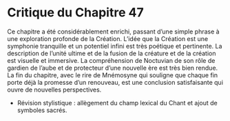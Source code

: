 # Critique du Chapitre 47

Ce chapitre a été considérablement enrichi, passant d’une simple phrase à une exploration profonde de la Création. L’idée que la Création est une symphonie tranquille et un potentiel infini est très poétique et pertinente. La description de l’unité ultime et de la fusion de la créature et de la création est visuelle et immersive.
La compréhension de Noctuvian de son rôle de gardien de l’aube et de protecteur d’une nouvelle ère est très bien rendue. La fin du chapitre, avec le rire de Mnémosyne qui souligne que chaque fin porte déjà la promesse d’un renouveau, est une conclusion satisfaisante qui ouvre de nouvelles perspectives.
- Révision stylistique : allègement du champ lexical du Chant et ajout de symboles sacrés.
